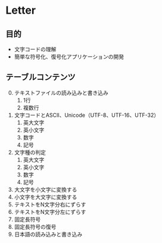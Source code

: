 # Letter

## 目的

- 文字コードの理解
- 簡単な符号化、復号化アプリケーションの開発

## テーブルコンテンツ

0. テキストファイルの読み込みと書き込み
   1. 1行
   2. 複数行
1. 文字コードとASCII、Unicode（UTF-8、UTF-16、UTF-32）
   1. 英大文字
   2. 英小文字
   3. 数字
   4. 記号
2. 文字種の判定
   1. 英大文字
   2. 英小文字
   3. 数字
   4. 記号
3. 大文字を小文字に変換する
4. 小文字を大文字に変換する
5. テキストをN文字分右にずらす
6. テキストをN文字分左にずらす
7. 固定長符号
8. 固定長符号の復号
9. 日本語の読み込みと書き込み
